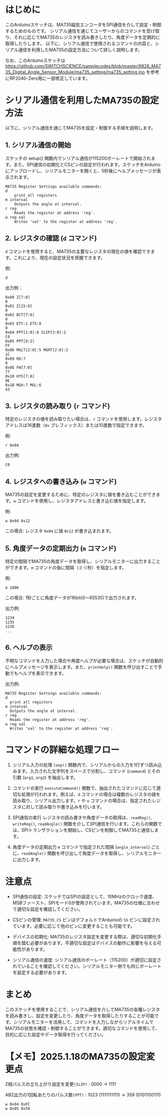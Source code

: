 # はじめに

このArduinoスケッチは、MA735磁気エンコーダをSPI通信を介して設定・制御するためのものです。
シリアル通信を通じてユーザーからのコマンドを受け取り、それに応じてMA735のレジスタを読み書きしたり、角度データを定期的に取得したりします。
以下に、シリアル通信で使用されるコマンドの内容と、シリアル通信を利用したMA735の設定方法について詳しく説明します。

なお、このArduinoスケッチは
https://github.com/SWITCHSCIENCE/samplecodes/blob/master/9826_MA735_Digital_Angle_Sensor_Module/ma735_setting/ma735_setting.ino
を参考にRP2040-Zero用に一部修正しています。


# シリアル通信を利用したMA735の設定方法

以下に、シリアル通信を通じてMA735を設定・制御する手順を説明します。

## 1. シリアル通信の開始

スケッチの setup() 関数内でシリアル通信が115200ボーレートで開始されます。また、SPI通信の初期化とCSピンの設定が行われます。スケッチをArduinoにアップロードし、シリアルモニターを開くと、5秒後にヘルプメッセージが表示されます。

```
MA735 Register Settings available commands:
d
    print all registers
m interval
    Outputs the angle at interval.
r reg
    Reads the register at address 'reg'.
w reg val
    Writes 'val' to the register at address 'reg'.
```

## 2. レジスタの確認 (```d``` コマンド)

```d``` コマンドを使用すると、MA735の主要なレジスタの現在の値を確認できます。これにより、現在の設定状況を把握できます。

例:

```
d
```

出力例：

```
0x00 Z[7:0]
0
0x01 Z[15:8]
0
0x02 BCT[7:0]
0
0x03 ETY:1 ETX:0
0
0x04 PPT[1:0]:6 ILIP[3:0]:2
C0
0x05 PPT[9:2]
FF
0x06 MGLT[2:0]:5 MGHT[2:0]:2
1C
0x09 RD:7
0
0x0E FW[7:0]
77
0x10 HYS[7:0]
9E
0x1B MGH:7 MGL:6
43
```

## 3. レジスタの読み取り (```r``` コマンド)

特定のレジスタの値を読み取りたい場合は、```r``` コマンドを使用します。レジスタアドレスは16進数（```0x``` プレフィックス）または10進数で指定できます。

例:

```
r 0x04
```

出力例:

```
C0
```

## 4. レジスタへの書き込み (```w``` コマンド)

MA735の設定を変更するために、特定のレジスタに値を書き込むことができます。```w``` コマンドを使用し、レジスタアドレスと書き込む値を指定します。

例:

```
w 0x04 0x12
```

この場合: レジスタ ```0x04``` に値 ```0x12``` が書き込まれます。

## 5. 角度データの定期出力 (```m``` コマンド)

特定の間隔でMA735の角度データを取得し、シリアルモニターに出力することができます。```m``` コマンドの後に間隔（ミリ秒）を指定します。

例:

```
m 1000
```

この場合: 1秒ごとに角度データが16bit(0～65535)で出力されます。

出力例:

```
1234
1235
1236
...
```

## 6. ヘルプの表示

不明なコマンドを入力した場合や再度ヘルプが必要な場合は、スケッチが自動的にヘルプメッセージを表示します。また、```printHelp()``` 関数を呼び出すことで手動でもヘルプを表示できます。

出力例:

```
MA735 Register Settings available commands:
d
  print all registers
m interval
  Outputs the angle at interval.
r reg
  Reads the register at address 'reg'.
w reg val
  Writes 'val' to the register at address 'reg'.
```

# コマンドの詳細な処理フロー


1. シリアル入力の処理
```loop()``` 関数内で、シリアルからの入力を1行ずつ読み込みます。入力された文字列をスペースで分割し、コマンド (```command```) とその引数 (```arg1```, ```arg2```) を抽出します。

2. コマンドの実行
```executeCommand()``` 関数で、抽出されたコマンドに応じて適切な処理が行われます。例えば、```d``` コマンドの場合は複数のレジスタの値を読み取り、シリアル出力します。```r``` や ```w``` コマンドの場合は、指定されたレジスタに対して読み取りや書き込みを行います。

3. SPI通信の実行
レジスタの読み書きや角度データの取得は、```readReg()```, ```writeReg()```, ```readAngle()``` 関数を介してSPI通信を行います。これらの関数では、SPIトランザクションを開始し、CSピンを制御してMA735と通信します。

4. 角度データの定期出力
```m``` コマンドで指定された間隔 (```angle_interval```) ごとに、```readAngle()``` 関数を呼び出して角度データを取得し、シリアルモニターに出力します。


# 注意点

- SPI通信の設定: スケッチではSPIの設定として、10MHzのクロック速度、MSBファースト、SPIモード0が使用されています。MA735の仕様に合わせて適切な設定を確認してください。

- CSピンの管理: ```MA735_CS``` ピンはデフォルトでArduinoの ```SS``` ピンに設定されています。必要に応じて他のピンに変更することも可能です。

- デバイスの初期化: MA735のレジスタ設定を変更する際は、適切な初期化手順を踏む必要があります。不適切な設定はデバイスの動作に影響を与える可能性があります。

- シリアル通信の速度: シリアル通信のボーレート（115200）が適切に設定されていることを確認してください。シリアルモニター側でも同じボーレートを設定する必要があります。

# まとめ

このスケッチを使用することで、シリアル通信を介してMA735の各種レジスタを読み書きし、設定を変更したり、角度データを取得したりすることが可能です。シリアルモニターを活用して、コマンドを入力しながらリアルタイムでMA735の状態を確認・制御することができます。適切なコマンドを使用して、目的に応じた設定やデータ取得を行ってください。

# 【メモ】2025.1.18のMA735の設定変更点
Z相パルスの立ち上がり設定を変更```(ILIP)``` : 0000 -> 1111

ABZ出力の1回転あたりのパルス数```(PPT)``` : 1023 (1111111111) -> 359 (0101100111)
```
w 0x04 0xFC
w 0x05 0x59
```
